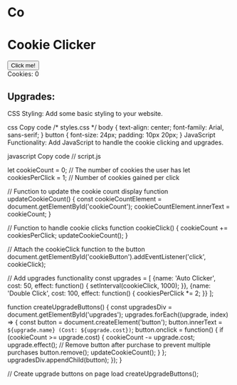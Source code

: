 # Co 
<!DOCTYPE html>
<html>
<head>
    <title>Cookie Clicker</title>
    <link rel="stylesheet" href="styles.css">
</head>
<body>
    <h1>Cookie Clicker</h1>
    <button id="cookieButton">Click me!</button>
    <div>
        Cookies: <span id="cookieCount">0</span>
    </div>
    <div>
        <h2>Upgrades:</h2>
        <div id="upgrades"></div>
    </div>
    <script src="script.js"></script>
</body>
</html>
CSS Styling: Add some basic styling to your website.

css
Copy code
/* styles.css */
body {
    text-align: center;
    font-family: Arial, sans-serif;
}
button {
    font-size: 24px;
    padding: 10px 20px;
}
JavaScript Functionality: Add JavaScript to handle the cookie clicking and upgrades.

javascript
Copy code
// script.js

let cookieCount = 0; // The number of cookies the user has
let cookiesPerClick = 1; // Number of cookies gained per click

// Function to update the cookie count display
function updateCookieCount() {
    const cookieCountElement = document.getElementById('cookieCount');
    cookieCountElement.innerText = cookieCount;
}

// Function to handle cookie clicks
function cookieClick() {
    cookieCount += cookiesPerClick;
    updateCookieCount();
}

// Attach the cookieClick function to the button
document.getElementById('cookieButton').addEventListener('click', cookieClick);

// Add upgrades functionality
const upgrades = [
    {name: 'Auto Clicker', cost: 50, effect: function() {
        setInterval(cookieClick, 1000);
    }},
    {name: 'Double Click', cost: 100, effect: function() {
        cookiesPerClick *= 2;
    }}
];

function createUpgradeButtons() {
    const upgradesDiv = document.getElementById('upgrades');
    upgrades.forEach((upgrade, index) => {
        const button = document.createElement('button');
        button.innerText = `${upgrade.name} (Cost: ${upgrade.cost})`;
        button.onclick = function() {
            if (cookieCount >= upgrade.cost) {
                cookieCount -= upgrade.cost;
                upgrade.effect();
                // Remove button after purchase to prevent multiple purchases
                button.remove();
                updateCookieCount();
            }
        };
        upgradesDiv.appendChild(button);
    });
}

// Create upgrade buttons on page load
createUpgradeButtons();
